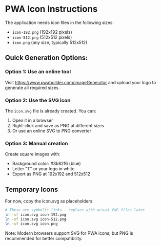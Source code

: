 # PWA Icon Instructions

The application needs icon files in the following sizes:

- `icon-192.png` (192x192 pixels)
- `icon-512.png` (512x512 pixels)
- `icon.png` (any size, typically 512x512)

## Quick Generation Options:

### Option 1: Use an online tool
Visit https://www.pwabuilder.com/imageGenerator and upload your logo to generate all required sizes.

### Option 2: Use the SVG icon
The `icon.svg` file is already created. You can:
1. Open it in a browser
2. Right-click and save as PNG at different sizes
3. Or use an online SVG to PNG converter

### Option 3: Manual creation
Create square images with:
- Background color: #3b82f6 (blue)
- Letter "T" or your logo in white
- Export as PNG at 192x192 and 512x512

## Temporary Icons
For now, copy the icon.svg as placeholders:
```bash
# These are symbolic links - replace with actual PNG files later
ln -sf icon.svg icon-192.png
ln -sf icon.svg icon-512.png
ln -sf icon.svg icon.png
```

Note: Modern browsers support SVG for PWA icons, but PNG is recommended for better compatibility.
